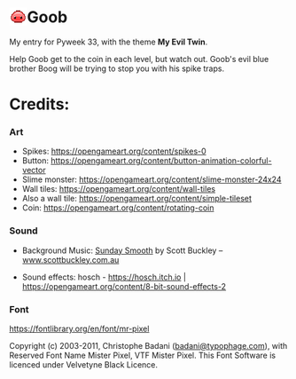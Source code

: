 

# <img src="/assets/slime_monster_single.png" align="left"> Goob

My entry for Pyweek 33, with the theme **My Evil Twin**.

Help Goob get to the coin in each level, but watch out. Goob's evil blue brother Boog will be trying to stop you with his spike traps.

# Credits:
### Art
- Spikes: https://opengameart.org/content/spikes-0
- Button: https://opengameart.org/content/button-animation-colorful-vector
- Slime monster: https://opengameart.org/content/slime-monster-24x24
- Wall tiles: https://opengameart.org/content/wall-tiles
- Also a wall tile: https://opengameart.org/content/simple-tileset
- Coin: https://opengameart.org/content/rotating-coin

### Sound
- Background Music: [Sunday Smooth](https://www.scottbuckley.com.au/library/sunday-smooth/) by Scott Buckley – www.scottbuckley.com.au

- Sound effects: hosch - https://hosch.itch.io |
https://opengameart.org/content/8-bit-sound-effects-2

### Font

https://fontlibrary.org/en/font/mr-pixel

Copyright (c) 2003-2011, Christophe Badani (badani@typophage.com), with Reserved Font Name Mister Pixel, VTF Mister Pixel.
This Font Software is licenced under Velvetyne Black Licence.